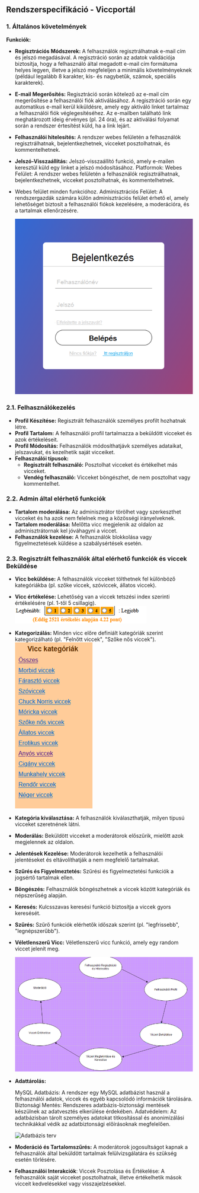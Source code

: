 ## Rendszerspecifikáció - Viccportál

### 1. **Általános követelmények**

**Funkciók:**

- **Regisztrációs Módszerek:** A felhasználók regisztrálhatnak e-mail cím és jelszó megadásával.
  A regisztráció során az adatok validációja biztosítja, hogy a felhasználó által megadott e-mail cím formátuma helyes legyen, illetve a jelszó megfeleljen a minimális követelményeknek (például legalább 8 karakter, kis- és nagybetűk, számok, speciális karakterek).

- **E-mail Megerősítés:** Regisztráció során kötelező az e-mail cím megerősítése a felhasználói fiók aktiválásához.
  A regisztráció során egy automatikus e-mail kerül kiküldésre, amely egy aktiváló linket tartalmaz a felhasználói fiók véglegesítéséhez.
  Az e-mailben található link meghatározott ideig érvényes (pl. 24 óra), és az aktiválási folyamat során a rendszer értesítést küld, ha a link lejárt.

- **Felhasználói hitelesítés:** A rendszer webes felületén a felhasználók regisztrálhatnak, bejelentkezhetnek, vicceket posztolhatnak, és kommentelhetnek.
- **Jelszó-Visszaállítás:** Jelszó-visszaállító funkció, amely e-mailen keresztül küld egy linket a jelszó módosításához.
Platformok:
Webes Felület: A rendszer webes felületén a felhasználók regisztrálhatnak, bejelentkezhetnek, vicceket posztolhatnak, és kommentelhetnek.
- Webes felület minden funkcióhoz.
  Adminisztrációs Felület: A rendszergazdák számára külön adminisztrációs felület érhető el, amely lehetőséget biztosít a felhasználói fiókok kezelésére, a moderációra, és a tartalmak ellenőrzésére.

  ![Beléptetési felület](Képek/Belépési_minta.png)

### 2.1. **Felhasználókezelés**

- **Profil Készítése:** Regisztrált felhasználók személyes profilt hozhatnak létre.
- **Profil Tartalom:** A felhasználói profil tartalmazza a beküldött vicceket és azok értékeléseit.
- **Profil Módosítás:** Felhasználók módosíthatjávk személyes adataikat, jelszavukat, és kezelhetik saját vicceiket.
- **Felhasználói típusok:**
  - **Regisztrált felhasználó:** Posztolhat vicceket és értékelhet más vicceket.
  - **Vendég felhasználó:** Vicceket böngészhet, de nem posztolhat vagy kommentelhet.

### 2.2. **Admin által elérhető funkciók**

- **Tartalom moderálása:** Az adminisztrátor törölhet vagy szerkeszthet vicceket és ha azok nem felelnek meg a közösségi irányelveknek.
- **Tartalom moderálása:** Melőtta vicc megjelenik az oldalon az adminisztrátornak kel jóváhagyni a viccet.
- **Felhasználók kezelése:** A felhasználók blokkolása vagy figyelmeztetések küldése a szabálysértések esetén.

### 2.3. **Regisztrált felhasználók által elérhető funkciók és viccek Beküldése**

- **Vicc beküldése:** A felhasználók vicceket tölthetnek fel különböző kategóriákba (pl. szőke viccek, szóviccek, állatos viccek).
- **Vicc értékelése:** Lehetőség van a viccek tetszési index szerinti értékelésére (pl.     1-től 5 csillagig).
    ![Beléptetési felület](Képek/vicc_értékelés.png)
- **Kategorizálás:** Minden vicc előre definiált kategóriák szerint kategorizálható (pl. "Felnőtt viccek", "Szőke nős viccek").
    ![Beléptetési felület](Képek/Vicc_kategóriák.png)
- **Kategória kiválasztása:** A felhasználók kiválaszthatják, milyen típusú vicceket szeretnének látni.
- **Moderálás:** Beküldött vicceket a moderátorok előszűrik, mielőtt azok megjelennek az oldalon.
- **Jelentések Kezelése:** Moderátorok kezelhetik a felhasználói jelentéseket és eltávolíthatják a nem megfelelő tartalmakat.
- **Szűrés és Figyelmeztetés:** Szűrési és figyelmeztetési funkciók a jogsértő tartalmak ellen.
- **Böngészés:** Felhasználók böngészhetnek a viccek között kategóriák és népszerűség alapján.
- **Keresés:** Kulcsszavas keresési funkció biztosítja a viccek gyors keresését.
- **Szűrés:** Szűrő funkciók elérhetők időszak szerint (pl. "legfrissebb", "legnépszerűbb").
- **Véletlenszerű Vicc:** Véletlenszerű vicc funkció, amely egy random viccet jelenít meg.

    ![Beléptetési felület](Képek/Folyamatábra.png)

- **Adattárolás:**

    MySQL Adatbázis: A rendszer egy MySQL adatbázist használ a felhasználói adatok, viccek és egyéb kapcsolódó információk tárolására.
    Biztonsági Mentés: Rendszeres adatbázis-biztonsági mentések készülnek az adatvesztés elkerülése érdekében.
    Adatvédelem: Az adatbázisban tárolt személyes adatokat titkosítással és anonimizálási technikákkal védik az adatbiztonsági előírásoknak megfelelően.

  ![Adatbázis terv](Képek/Adatbkesz.png)

- **Moderáció és Tartalomszűrés:**
A moderátorok jogosultságot kapnak a felhasználók által beküldött tartalmak felülvizsgálatára és szükség esetén törlésére.

- **Felhasználói Interakciók**:
Viccek Posztolása és Értékelése: A felhasználók saját vicceket posztolhatnak, illetve értékelhetik mások vicceit kedvelésekkel vagy visszajelzésekkel.
